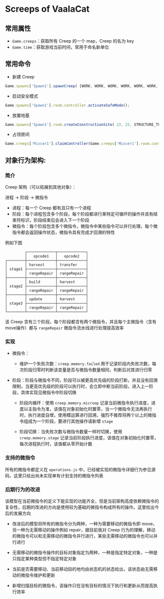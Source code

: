 # Screeps of VaalaCat

## 常用属性

- `Game.creeps`：获取所有 Creep 的一个 map，Creep 的名为 key
- `Game.time`：获取游戏当前时间，常用于命名新单位

## 常用命令

- 新建 Creep 
```js
Game.spawns['Spawn1'].spawnCreep( [WORK, WORK, WORK, WORK, WORK, WORK, CARRY, CARRY, MOVE, MOVE, MOVE, MOVE, MOVE, MOVE, CLAIM], 'Miscer1',{ memory: { role: 'miscer' ,microop: 0, stage: 0, failed: 0 } } );
```

- 启动安全模式
```js
Game.spawns['Spawn1'].room.controller.activateSafeMode();
```

- 放置地基
```js
Game.spawns['Spawn1'].room.createConstructionSite( 23, 22, STRUCTURE_TOWER );
```

- 占领房间
```js
Game.creeps['Miscer1'].claimController(Game.creeps['Miscer1'].room.controller)
```

## 对象行为架构:

### 简介

Creep 架构（可以拓展到其他对象）：

进程 -> 阶段 -> 微指令

- 进程：每一个 Creep 都有且只有一个进程
- 阶段：每个进程包含多个阶段，每个阶段都进行某特定可循环的操作并具有结束符标识，阶段结束后会进入下一个阶段
- 微指令：每个阶段包含多个微指令，微指令中某些指令可以并行处理，每个微指令都会返回操作状态，微指令具有完成才回溯的特性

例如下图

```
         ┌─────────────┬─────────────┐
         │   opcode1   │   opcode2   │
┌────────┼─────────────┼─────────────┤
│        │ harvest     │ transfer    │
│ stage1 ├─────────────┼─────────────┤
│        │ rangeRepair │ rangeRepair │
├────────┼─────────────┼─────────────┤
│        │ build       │ harvest     │
│ stage2 ├─────────────┼─────────────┤
│        │ rangeRepair │ rangeRepair │
├────────┼─────────────┼─────────────┤
│        │ update      │ harvest     │
│ stage3 ├─────────────┼─────────────┤
│        │ rangeRepair │ rangeRepair │
└────────┴─────────────┴─────────────┘
```

该 Creep 含有三个阶段，每个阶段都含有两个微指令，并且每个主微指令（含有move操作）都与 `rangeRepair` 微指令流水线进行处理提高效率

### 实现

- 微指令：

	- 维护一个失败次数：`creep.memory.failed` 用于记录阶段内失败次数，每次阶段归零时判断该变量是否与微指令数量相同，判断后对其进行归零

- 阶段：阶段与微指令不同，阶段可以被更高优先级的阶段打断，并且没有回溯限制，当更高优先级的阶段可以执行时，会立即中断当前阶段，进入上一阶段，具体实现见微指令中阶段切换

	- 阶段内循环：使用 `creep.memory.microop` 记录当前微指令执行进度，进度以主指令为准，该值在对象初始化时置零，当一个微指令无法再执行时，执行进度自增，使用模运算进行回溯，强烈不推荐将两个以上的微指令组成为一个阶段，要进行其他操作请新增 `stage`

	- 阶段切换：当失败次数与微指令数量一样时切换，使用 `creep.memory.stage` 记录当前阶段执行进度，该值在对象初始化时置零，每次进程执行时，该值都从零开始计数

### 支持的微指令

所有的微指令都定义在 `operations.js` 中，已经被实现的微指令详细行为参见源码，这里只给出尚未实现单有计划支持的微指令列表

### 后期行为的改进

该模型在当前微指令的定义下能实现的功能齐全，但是当前架构高度依赖微指令的复杂性，后期的改进的方向是使用较为基础的微指令构成所有的操作。这里给出今后的发展方向

- 改进后的模型将所有的微指令分为两种，一种为需要移动的微指令即 move，另一种为无需移动的操作例如 repair，据目前我对 Creep 行为的理解，移动的微指令可以和无需移动的微指令并行进行，某些无需移动的微指令也可以并行进行

- 无需移动的微指令操作的目标对象指定为两种，一种是指定特定对象，一种是只指定某种类型但不指定特定对象

- 当前是否需要移动、当前移动目的地均由状态机的状态给出，该状态由无需移动的微指令维护和更新

- 新增扫描目标的微指令，该操作只在没有目标的情况下执行和更新从而提高执行效率